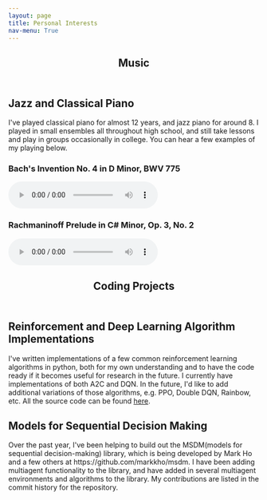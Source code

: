 ```yaml
---
layout: page
title: Personal Interests
nav-menu: True
---
```


<section id="one" markdown="1">

<div class="inner">
  <header class="major">
    <h1>Music</h1>
  </header>
  </div>

<div class="inner">
  <h2> Jazz and Classical Piano </h2>
  <p>
  <!-- <img class="imbox" src="/assets/images/piano_pic.JPG" width="462" height="306" alt="Picture of me playing piano in a pit orchestra"> -->
  I've played classical piano for almost 12 years, and jazz piano for around 8. I played in small ensembles all throughout high school, and still take lessons and play in groups occasionally in college. You can hear a few examples of my playing below.
  </p>
  <h3> Bach's Invention No. 4 in D Minor, BWV 775 </h3>
  <audio controls="controls" src="/assets/audio/bach_invention_in_d_minor.mp3">
    Your browser does not support the html5 audio tag
  </audio>
  <h3> Rachmaninoff Prelude in C# Minor, Op. 3, No. 2</h3>
  <audio controls="controls" src="/assets/audio/rach_prelude.mp3">
    Your browser does not support the html5 audio tag
  </audio>
  </div>

  <div class="inner">
    <header class="major">
      <h1>Coding Projects</h1>
    </header>
    </div>

  <div class="inner">
    <h2>Reinforcement and Deep Learning Algorithm Implementations</h2>
    <p>
    I've written implementations of a few common reinforcement learning algorithms in python, both for my own understanding and to have the code ready if it becomes useful for research in the future. I currently have implementations of both A2C and DQN. In the future, I'd like to add additional variations of those algorithms, e.g. PPO,
    Double DQN, Rainbow, etc. All the source code can be found <a href="https://github.com/danieldritter/RL_Implementations">here</a>.
    </p>
  </div>
  <div class="inner">
    <h2>Models for Sequential Decision Making</h2>
    <p>
    Over the past year, I've been helping to build out the MSDM(models for sequential decision-making) library, which is being developed by Mark Ho and a
    few others at https://github.com/markkho/msdm. I have been adding multiagent functionality to the library, and have added in several multiagent environments
    and algorithms to the library. My contributions are listed in the commit history for the repository.
    </p>
  </div>
  </section>
